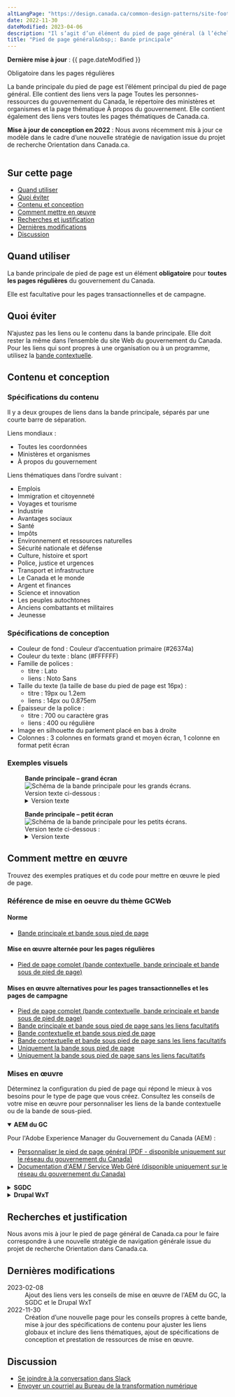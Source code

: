 ```yaml
---
altLangPage: "https://design.canada.ca/common-design-patterns/site-footer-main.html"
date: 2022-11-30
dateModified: 2023-04-06
description: "Il s’agit d’un élément du pied de page général (à l’échelle du site) qui est obligatoire dans les pages standard."
title: "Pied de page général&nbsp;: Bande principale"
---
```

<p><strong>Dernière mise à jour</strong>&nbsp;:&nbsp;{{ page.dateModified }}</p>
<p><span class="label label-danger">Obligatoire dans les pages régulières </span></p>
<p>La bande principale du pied de page est l’élément principal du pied de page général. Elle contient des liens vers la
  page Toutes les personnes-ressources du gouvernement du Canada, le répertoire des ministères et organismes et la page
  thématique À propos du gouvernement. Elle contient également des liens vers toutes les pages thématiques de Canada.ca.</p>
<p><strong>Mise à jour de conception en 2022</strong>&nbsp;: Nous avons récemment mis à jour ce modèle dans le cadre d’une nouvelle stratégie de navigation issue du projet de
  recherche Orientation dans Canada.ca.</p>
<div class="pattern-demo mrgn-tp-lg"> <img src="../../images/footer-main-crop-fr.jpg" class="img-responsive"
			alt=""> </div>
<section>
  <h2>Sur cette page</h2>
  <ul>
    <li><a href="#utiliser">Quand utiliser</a></li>
    <li><a href="#eviter">Quoi éviter</a></li>
    <li><a href="#conception">Contenu et conception</a></li>
    <li><a href="#comment">Comment mettre en œuvre</a></li>
    <li><a href="#recherches">Recherches et justification</a></li>
    <li><a href="#modifications">Dernières modifications</a></li>
    <li><a href="#discussion">Discussion</a></li>
  </ul>
</section>
<section>
  <h2 id="utiliser">Quand utiliser</h2>
  <p>La bande principale de pied de page est un élément <strong>obligatoire</strong> pour <strong>toutes les pages régulières</strong> du gouvernement du Canada.</p>
  <p>Elle est facultative pour les pages transactionnelles et de campagne.</p>
</section>
<section>
  <h2 id="eviter">Quoi éviter</h2>
  <p>N’ajustez pas les liens ou le contenu dans la bande principale. Elle doit rester la même dans l’ensemble du site Web du
    gouvernement du Canada. Pour les liens qui sont propres à une organisation ou à un programme, utilisez la <a href="./pied-page-principale.html">bande contextuelle</a>.</p>
</section>
<section>
  <h2 id="conception">Contenu et conception</h2>
  <h3>Spécifications du contenu</h3>
  <p>Il y a deux groupes de liens dans la bande principale, séparés par une courte barre de séparation.</p>
  <p>Liens mondiaux&nbsp;:</p>
  <ul>
    <li>Toutes les coordonnées</li>
    <li>Ministères et organismes</li>
    <li>À propos du gouvernement</li>
  </ul>
  <p>Liens thématiques dans l’ordre suivant&nbsp;:</p>
  <ul>
    <li>Emplois</li>
    <li>Immigration et citoyenneté</li>
    <li>Voyages et tourisme</li>
    <li>Industrie</li>
    <li>Avantages sociaux</li>
    <li>Santé</li>
    <li>Impôts</li>
    <li>Environnement et ressources naturelles</li>
    <li>Sécurité nationale et défense</li>
    <li>Culture, histoire et sport</li>
    <li>Police, justice et urgences</li>
    <li>Transport et infrastructure</li>
    <li>Le Canada et le monde</li>
    <li>Argent et finances</li>
    <li>Science et innovation</li>
    <li>Les peuples autochtones</li>
    <li>Anciens combattants et militaires</li>
    <li>Jeunesse</li>
  </ul>
  <h3>Spécifications de conception</h3>
  <ul>
    <li>Couleur de fond&nbsp;: Couleur d’accentuation primaire (#26374a)</li>
    <li>Couleur du texte&nbsp;: blanc (#FFFFFF)</li>
    <li>Famille de polices&nbsp;:
      <ul>
        <li>titre&nbsp;: Lato</li>
        <li>liens&nbsp;: Noto Sans</li>
      </ul>
    </li>
    <li>Taille du texte (la taille de base du pied de page est 16px) :
      <ul>
        <li>titre&nbsp;: 19px ou 1.2em</li>
        <li>liens&nbsp;: 14px ou 0.875em</li>
      </ul>
    </li>
    <li>Épaisseur de la police&nbsp;:
      <ul>
        <li>titre&nbsp;: 700 ou caractère gras</li>
        <li>liens&nbsp;: 400 ou régulière</li>
      </ul>
    </li>
    <li>Image en silhouette du parlement placé en bas à droite</li>
    <li>Colonnes&nbsp;: 3 colonnes en formats grand et moyen écran, 1 colonne en format petit écran</li>
  </ul>
  <h3>Exemples visuels</h3>
  <div class="pattern-demo mrgn-bttm-md">
    <figure class="mrgn-bttm-lg">
      <figcaption><b>Bande principale – grand écran</b></figcaption>
      <img src="../../images/footer-main-fr.jpg" class="img-responsive"
				alt="Schéma de la bande principale pour les grands écrans. Version texte ci-dessous&nbsp;:">
      <details>
        <summary class="wb-toggle" data-toggle="{&quot;print&quot;:&quot;on&quot;}">Version texte</summary>
        <p>Sur les grands écrans, la bande principale est disposée en 3 colonnes et contient des liens vers « Toutes les
          personnes-ressources », « Ministères et organismes » et « À propos du gouvernement ». Une petite ligne décorative sert
          de pause avant de poursuivre avec des liens vers tous les thèmes et publics.</p>
      </details>
    </figure>
  </div>
  <div class="pattern-demo">
    <figure class="mrgn-bttm-lg">
      <figcaption><b>Bande principale – petit écran</b></figcaption>
      <img src="../../images/footer-main-mobile-fr.jpg" class="img-responsive"
				alt="Schéma de la bande principale pour les petits écrans. Version texte ci-dessous&nbsp;:">
      <details>
        <summary class="wb-toggle" data-toggle="{&quot;print&quot;:&quot;on&quot;}">Version texte</summary>
        <p>Sur les petits écrans, le pied de page principal est disposé en une seule colonne et contient des liens vers : « Toutes
          les personnes-ressources », « Ministères et organismes » et « À propos du gouvernement ». Une petite ligne décorative
          sert de pause avant de poursuivre avec des liens vers tous les thèmes et publics.</p>
      </details>
    </figure>
  </div>
</section>
<section>
  <h2 id="comment">Comment mettre en œuvre</h2>
  <p>Trouvez des exemples pratiques et du code pour mettre en œuvre le pied de page.</p>
  <h3>Référence de mise en oeuvre du thème GCWeb</h3>
  <h4>Norme</h4>
  <ul>
    <li><a href="https://wet-boew.github.io/GCWeb/sites/footers/no-footer-contextual-fr.html">Bande principale et bande sous pied de page</a></li>
  </ul>
  <h4>Mise en œuvre alternée pour les pages régulières</h4>
  <ul>
    <li><a href="https://wet-boew.github.io/GCWeb/sites/footers/footers-fr.html">Pied de page complet (bande contextuelle, bande principale et bande sous de pied de page)</a></li>
  </ul>
  <h4>Mises en œuvre alternatives pour les pages transactionnelles et les pages de campagne</h4>
  <ul>
    <li><a href="https://wet-boew.github.io/GCWeb/sites/footers/footers-fr.html">Pied de page complet (bande contextuelle, bande principale et bande sous de pied de page)</a></li>
    <li><a href="https://wet-boew.github.io/GCWeb/sites/footers/only-footer-main-fr.html">Bande principale et bande sous pied de page sans les liens facultatifs</a></li>
    <li><a href="https://wet-boew.github.io/GCWeb/sites/footers/no-footer-main-fr.html">Bande contextuelle et bande sous pied de page</a></li>
    <li><a href="https://wet-boew.github.io/GCWeb/sites/footers/only-footer-contextual-fr.html">Bande contextuelle et bande sous pied de page sans les liens facultatifs</a></li>
    <li><a href="https://wet-boew.github.io/GCWeb/sites/footers/only-footer-corporate-fr.html">Uniquement la bande sous pied de page</a></li>
    <li><a href="https://wet-boew.github.io/GCWeb/sites/footers/no-footers-fr.html">Uniquement la bande sous pied de page sans les liens facultatifs</a></li>
  </ul>
</section>
<section>
  <h3>Mises en œuvre</h3>
  <p>Déterminez la configuration du pied de page qui répond le mieux à vos besoins pour le type de page que vous créez. Consultez les conseils de votre mise en œuvre pour personnaliser les liens de la bande contextuelle ou de la bande de sous-pied.</p>
  <div class="wb-tabs">
    <div class="tabpanels">
      <details id="004" open="open">
        <summary><strong>AEM du GC</strong></summary>
        <p class="mrgn-tp-lg">Pour l'Adobe Experience Manager du Gouvernement du Canada (AEM) :</p>
        <ul>
          <li><a href="https://www.gcpedia.gc.ca/gcwiki/images/8/8c/Documentation-AEM-6.5-Unite-3-1-1-Personnaliser_le_pied_de_page_general.pdf">Personnaliser le pied de page général (PDF - disponible uniquement sur le réseau du gouvernement du Canada)</a></li>
          <li><a href="https://www.gcpedia.gc.ca/wiki/Documentation_d%27AEM_sp%C3%A9cifique_au_GC_6.5">Documentation d'AEM / Service Web Géré (disponible uniquement sur le réseau du gouvernement du Canada)</a></li>
        </ul>
      </details>
      <details id="005">
        <summary><strong>SGDC</strong></summary>
        <p class="mrgn-tp-lg">Pour la Solution de gabarits à déploiement centralisé (SGDC) :</p>
        <ul>
          <li><a href="https://cdts.service.canada.ca/app/cls/WET/gcweb/v4_0_47/cdts/samples/footer-fr.html">Pied de page complet (les bandes contextuelle, principale, et sous pied de page)</a></li>
          <li><a href="https://cenw-wscoe.github.io/sgdc-cdts/docs/index-fr.html">Documentation SGDC documentation</a></li>
        </ul>
      </details>
      <details id="006">
        <summary><strong>Drupal WxT</strong></summary>
        <p class="mrgn-tp-lg">Pour Drupal WxT&nbsp;:</p>
        <ul>
          <li><a href="https://drupalwxt.github.io/">Documentation Drupal WxT (en anglais seulement)</a></li>
        </ul>
        <p class="mrgn-tp-lg">Mise à jour du pied de page de 2023&nbsp;:</p>
        <ul>
          <li><a href="https://github.com/drupalwxt/wxt/releases/tag/4.4.1">Les notes de version Drupal WxT (4.4.1) (en anglais seulement)</a></li>
          <li><a href="https://drupalwxt.github.io/en/docs/general/update/">Le processus de mise à jour Drupal WxT (en anglais seulement)</a></li>
        </ul>
      </details>
    </div>
  </div>
</section>
<section>
  <h2 id="recherches">Recherches et justification</h2>
  <p>Nous avons mis à jour le pied de page général de Canada.ca pour le faire correspondre à une nouvelle stratégie de
    navigation générale issue du projet de recherche Orientation dans Canada.ca.</p>
</section>
<section>
  <h2 id="modifications">Dernières modifications</h2>
  <dl class="dl-horizontal">
    <dt>
      <time datetime="2023-02-08" class="link-muted">2023-02-08</time>
    </dt>
    <dd>Ajout des liens vers les conseils de mise en œuvre de l'AEM du GC, la SGDC et le Drupal WxT</dd>
    <dt>
      <time datetime="2022-11-30" class="link-muted">2022-11-30</time>
    </dt>
    <dd>Création d’une nouvelle page pour les conseils propres à cette bande, mise à jour des spécifications de contenu pour
      ajuster les liens globaux et inclure des liens thématiques, ajout de spécifications de conception et prestation de
      ressources de mise en œuvre.</dd>
  </dl>
</section>
<section>
  <h2 id="discussion">Discussion</h2>
  <ul>
    <li><a
				href="https://design-gc-conception.slack.com/join/shared_invite/enQtODE1OTc5Mzg5NzQ4LWQ3MjZjMTdjMjk2ZTZmMTJjYWQ3ZmRiNDYwYjRmN2NjYzQyNjFlNDBlY2FkNWE1ODg2YjExY2QwZmVjN2MwMGM">Se joindre à la conversation dans Slack</a></li>
    <li><a href="mailto:dto.btn@tbs-sct.gc.ca">Envoyer un courriel au Bureau de la transformation numérique</a></li>
  </ul>
</section>
